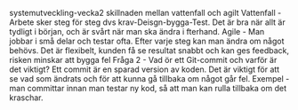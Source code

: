 systemutveckling-vecka2
skillnaden mellan vattenfall och agilt 
Vattenfall - Arbete sker steg för steg dvs krav-Deisgn-bygga-Test. Det är bra när allt är tydligt i början, och är svårt när man ska ändra i fterhand.                                         Agile - Man jobbar i små delar och testar ofta. Efter varje steg kan man ändra om något behövs. Det är flexibelt, kunden få se resultat snabbt och kan ges feedback, risken minskar att bygga fel
Fråga 2 - Vad ör ett Git-commit och varför är det viktigt? Ett commit är en sparad version av koden. Det är viktigt för att se vad som ändrats och för att kunna gå tillbaka om något går fel. Exempel - man committar innan man testar ny kod, så att man kan rulla tillbaka om det kraschar.